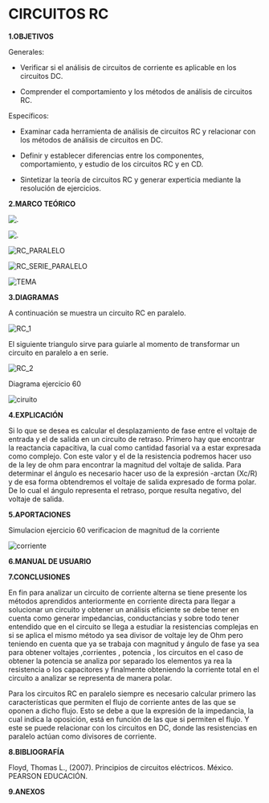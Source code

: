 #  CIRCUITOS RC
**1.OBJETIVOS**

Generales:

- Verificar si el análisis de circuitos de corriente es aplicable en los circuitos DC.

- Comprender el comportamiento y los métodos de análisis de circuitos RC.

Específicos:

- Examinar cada herramienta de análisis de circuitos RC y relacionar con los métodos de análisis de circuitos en DC. 

- Definir y establecer diferencias entre los componentes, comportamiento, y estudio de los circuitos RC y en CD.

- Sintetizar la teoría de circuitos RC y generar experticia mediante la resolución de ejercicios.

**2.MARCO TEÓRICO**

![.](https://github.com/Katherine01-Arevalo/INVESTIGACION-PARCIAL-2/blob/main/img/Mapa_Cicuito_serie.jpg)

![.](https://github.com/Katherine01-Arevalo/INVESTIGACION-PARCIAL-2/blob/main/img/Mapa_Circuito_serie2.jpg)

![RC_PARALELO](https://github.com/Katherine01-Arevalo/INVESTIGACION-PARCIAL-2/blob/main/img/RC_PARALELO.png)

![RC_SERIE_PARALELO](https://github.com/Katherine01-Arevalo/INVESTIGACION-PARCIAL-2/blob/main/img/RC_SERIE_PARALELO.png)

![TEMA](https://github.com/Katherine01-Arevalo/INVESTIGACION-PARCIAL-2/blob/main/img/fallas.png)

**3.DIAGRAMAS**

A continuación se muestra un circuito RC en paralelo.

![RC_1](https://github.com/Katherine01-Arevalo/INVESTIGACION-PARCIAL-2/blob/main/img/RC_1.png)

El siguiente triangulo sirve para guiarle al momento de transformar un circuito en paralelo a en serie. 

![RC_2](https://github.com/Katherine01-Arevalo/INVESTIGACION-PARCIAL-2/blob/main/img/RC_2.png)

Diagrama ejercicio 60 

![ciruito](https://github.com/Katherine01-Arevalo/INVESTIGACION-PARCIAL-2/blob/main/img/CIRCUITO.png)


**4.EXPLICACIÓN**

Si lo que se desea es calcular el desplazamiento de fase entre el voltaje de entrada y el de salida en un circuito de retraso. Primero hay que encontrar la reactancia capacitiva, la cual como cantidad fasorial va a estar expresada como complejo. Con este valor y el de la resistencia podremos hacer uso de la ley de ohm para encontrar la magnitud del voltaje de salida. Para determinar el ángulo es necesario hacer uso de la expresión -arctan (Xc/R) y de esa forma obtendremos el voltaje de salida expresado de forma polar. De lo cual el ángulo representa el retraso, porque resulta negativo, del voltaje de salida.

**5.APORTACIONES**

Simulacion ejercicio 60 verificacion de magnitud de la corriente 

![corriente](https://github.com/Katherine01-Arevalo/INVESTIGACION-PARCIAL-2/blob/main/img/60%20circuito.PNG)

**6.MANUAL DE USUARIO**

**7.CONCLUSIONES**

En fin para analizar un circuito de corriente alterna se tiene presente   los métodos aprendidos anteriormente en corriente directa  para llegar a solucionar un circuito y  obtener un análisis eficiente se debe tener en cuenta como generar impedancias, conductancias y sobre todo tener entendido que en el circuito se llega a estudiar la resistencias complejas en si se aplica el mismo método ya sea divisor de voltaje  ley de Ohm pero teniendo en cuenta que ya se trabaja con magnitud y ángulo de fase ya sea para obtener voltajes ,corrientes , potencia , los circuitos en el caso de obtener la potencia se analiza por separado   los elementos  ya rea la resistencia o los capacitores y finalmente obteniendo la corriente total  en el circuito a analizar se representa de manera polar.

Para los circuitos RC en paralelo siempre es necesario calcular primero las características que permiten el flujo de corriente antes de las que se oponen a dicho flujo. Esto se debe a que la expresión de la impedancia, la cual indica la oposición, está en función de las que si permiten el flujo. Y este se puede relacionar con los circuitos en DC, donde las resistencias en paralelo actúan como divisores de corriente. 

**8.BIBLIOGRAFÍA**

Floyd, Thomas L., (2007). Principios de circuitos eléctricos. México. PEARSON EDUCACIÓN.

**9.ANEXOS**

